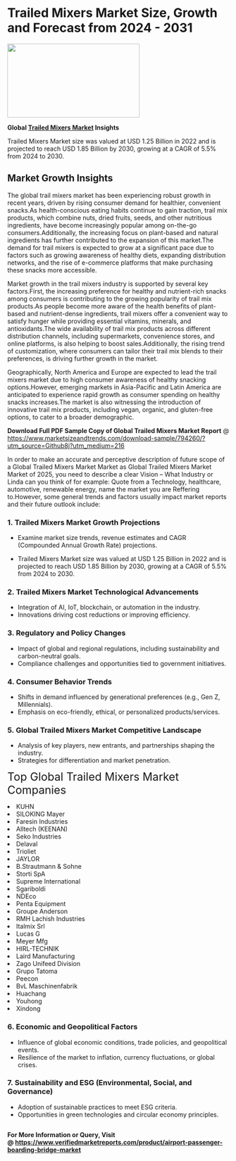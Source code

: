 <H1>Trailed Mixers Market Size, Growth and Forecast from 2024 - 2031</H1><img class="aligncenter size-medium wp-image-584254" src="https://thirdeyenews.in/wp-content/uploads/2024/09/Global-Market-Research-300x168.jpeg" alt="" width="300" height="168" /><p><strong>Global&nbsp;<a href="https://www.marketsizeandtrends.com/download-sample/794260/?utm_source=Github8j?utm_medium=216">Trailed Mixers Market</a> Insights</strong></p><p>Trailed Mixers Market size was valued at USD 1.25 Billion in 2022 and is projected to reach USD 1.85 Billion by 2030, growing at a CAGR of 5.5% from 2024 to 2030.</p><p><h2>Market Growth Insights</h2> <p>The global trail mixers market has been experiencing robust growth in recent years, driven by rising consumer demand for healthier, convenient snacks.As health-conscious eating habits continue to gain traction, trail mix products, which combine nuts, dried fruits, seeds, and other nutritious ingredients, have become increasingly popular among on-the-go consumers.Additionally, the increasing focus on plant-based and natural ingredients has further contributed to the expansion of this market.The demand for trail mixers is expected to grow at a significant pace due to factors such as growing awareness of healthy diets, expanding distribution networks, and the rise of e-commerce platforms that make purchasing these snacks more accessible.</p> <p>Market growth in the trail mixers industry is supported by several key factors.First, the increasing preference for healthy and nutrient-rich snacks among consumers is contributing to the growing popularity of trail mix products.As people become more aware of the health benefits of plant-based and nutrient-dense ingredients, trail mixers offer a convenient way to satisfy hunger while providing essential vitamins, minerals, and antioxidants.The wide availability of trail mix products across different distribution channels, including supermarkets, convenience stores, and online platforms, is also helping to boost sales.Additionally, the rising trend of customization, where consumers can tailor their trail mix blends to their preferences, is driving further growth in the market.</p> <p>Geographically, North America and Europe are expected to lead the trail mixers market due to high consumer awareness of healthy snacking options.However, emerging markets in Asia-Pacific and Latin America are anticipated to experience rapid growth as consumer spending on healthy snacks increases.The market is also witnessing the introduction of innovative trail mix products, including vegan, organic, and gluten-free options, to cater to a broader demographic.</p> <p><span class=""><strong>Download Full PDF Sample Copy of Global Trailed Mixers Market Report</strong> @ <a href="https://www.marketsizeandtrends.com/download-sample/794260/?utm_source=Github8j?utm_medium=216" target="_blank">https://www.marketsizeandtrends.com/download-sample/794260/?utm_source=Github8j?utm_medium=216</a></span></p><p>In order to make an accurate and perceptive description of future scope of a Global&nbsp;Trailed Mixers Market Market as Global&nbsp;Trailed Mixers Market Market of 2025, you need to describe a clear Vision &ndash; What Industry or Linda can you think of for example: Quote from a Technology, healthcare, automotive, renewable energy, name the market you are Reffering to.However, some general trends and factors usually impact market reports and their future outlook include:</p><h3>1.&nbsp;<strong>Trailed Mixers Market Growth Projections</strong></h3><ul><li>Examine market size trends, revenue estimates and CAGR (Compounded Annual Growth Rate) projections.</li><li><p>Trailed Mixers Market size was valued at USD 1.25 Billion in 2022 and is projected to reach USD 1.85 Billion by 2030, growing at a CAGR of 5.5% from 2024 to 2030.</p></li></ul><h3>2.&nbsp;<strong>Trailed Mixers Market Technological Advancements</strong></h3><ul><li>Integration of AI, IoT, blockchain, or automation in the industry.</li><li>Innovations driving cost reductions or improving efficiency.</li></ul><h3>3.&nbsp;<strong>Regulatory and Policy Changes</strong></h3><ul><li>Impact of global and regional regulations, including sustainability and carbon-neutral goals.</li><li>Compliance challenges and opportunities tied to government initiatives.</li></ul><h3>4.&nbsp;<strong>Consumer Behavior Trends</strong></h3><ul><li>Shifts in demand influenced by generational preferences (e.g., Gen Z, Millennials).</li><li>Emphasis on eco-friendly, ethical, or personalized products/services.</li></ul><h3>5.&nbsp;<strong>Global Trailed Mixers Market Competitive Landscape</strong></h3><ul><li>Analysis of key players, new entrants, and partnerships shaping the industry.</li><li>Strategies for differentiation and market penetration.</li></ul><p data-pm-slice="1 1 []"><span style="color: inherit; font-family: inherit; font-size: 25px;">Top Global Trailed Mixers Market Companies</span></p><div class="" data-test-id=""><p><li>KUHN</li><li> SILOKING Mayer</li><li> Faresin Industries</li><li> Alltech (KEENAN)</li><li> Seko Industries</li><li> Delaval</li><li> Trioliet</li><li> JAYLOR</li><li> B.Strautmann & Sohne</li><li> Storti SpA</li><li> Supreme International</li><li> Sgariboldi</li><li> NDEco</li><li> Penta Equipment</li><li> Groupe Anderson</li><li> RMH Lachish Industries</li><li> Italmix Srl</li><li> Lucas G</li><li> Meyer Mfg</li><li> HIRL-TECHNIK</li><li> Laird Manufacturing</li><li> Zago Unifeed Division</li><li> Grupo Tatoma</li><li> Peecon</li><li> BvL Maschinenfabrik</li><li> Huachang</li><li> Youhong</li><li> Xindong</li></p></div><h3>6.&nbsp;<strong>Economic and Geopolitical Factors</strong></h3><ul><li>Influence of global economic conditions, trade policies, and geopolitical events.</li><li>Resilience of the market to inflation, currency fluctuations, or global crises.</li></ul><h3>7.&nbsp;<strong>Sustainability and ESG (Environmental, Social, and Governance)</strong></h3><ul><li>Adoption of sustainable practices to meet ESG criteria.</li><li>Opportunities in green technologies and circular economy principles.</li></ul><h2><strong style="font-size: 14px;">For More Information or Query, Visit @&nbsp;</strong><a style="background-color: #ffffff; font-size: 14px;" href="https://www.marketsizeandtrends.com/report/trailed-mixers-market/" target="_blank">https://www.verifiedmarketreports.com/product/airport-passenger-boarding-bridge-market</a></h2>